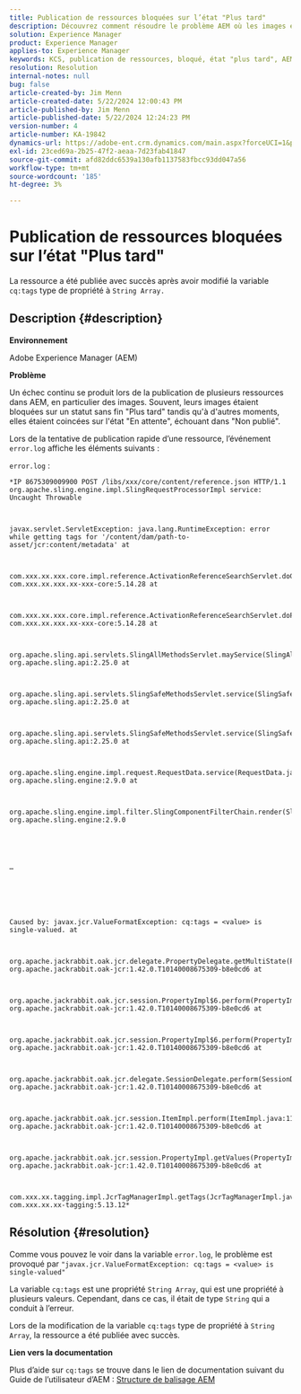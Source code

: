 ```yaml
---
title: Publication de ressources bloquées sur l’état "Plus tard"
description: Découvrez comment résoudre le problème AEM où les images étaient bloquées sur un statut sans fin "Plus tard" alors qu’à d’autres moments, elles étaient bloquées sur l’état "En attente".
solution: Experience Manager
product: Experience Manager
applies-to: Experience Manager
keywords: KCS, publication de ressources, bloqué, état "plus tard", AEM, dépannage, Adobe Experience Manager
resolution: Resolution
internal-notes: null
bug: false
article-created-by: Jim Menn
article-created-date: 5/22/2024 12:00:43 PM
article-published-by: Jim Menn
article-published-date: 5/22/2024 12:24:23 PM
version-number: 4
article-number: KA-19842
dynamics-url: https://adobe-ent.crm.dynamics.com/main.aspx?forceUCI=1&pagetype=entityrecord&etn=knowledgearticle&id=87824ae5-3218-ef11-9f8a-6045bd006268
exl-id: 23ced69a-2b25-47f2-aeaa-7d23fab41847
source-git-commit: afd82ddc6539a130afb1137583fbcc93dd047a56
workflow-type: tm+mt
source-wordcount: '185'
ht-degree: 3%

---
```


# Publication de ressources bloquées sur l’état &quot;Plus tard&quot;


La ressource a été publiée avec succès après avoir modifié la variable `cq:tags` type de propriété à `String Array.`

## Description {#description}


<b>Environnement</b>

Adobe Experience Manager (AEM)

<b>Problème</b>

Un échec continu se produit lors de la publication de plusieurs ressources dans AEM, en particulier des images. Souvent, leurs images étaient bloquées sur un statut sans fin &quot;Plus tard&quot; tandis qu&#39;à d&#39;autres moments, elles étaient coincées sur l&#39;état &quot;En attente&quot;, échouant dans &quot;Non publié&quot;.

Lors de la tentative de publication rapide d’une ressource, l’événement `error.log` affiche les éléments suivants :

`error.log` :


```
*IP 8675309009900 POST /libs/xxx/core/content/reference.json HTTP/1.1 org.apache.sling.engine.impl.SlingRequestProcessorImpl service: Uncaught Throwable



javax.servlet.ServletException: java.lang.RuntimeException: error while getting tags for '/content/dam/path-to-asset/jcr:content/metadata' at

 

com.xxx.xx.xxx.core.impl.reference.ActivationReferenceSearchServlet.doGet(ActivationReferenceSearchServlet.java:140) com.xxx.xx.xxx.xx-xxx-core:5.14.28 at



com.xxx.xx.xxx.core.impl.reference.ActivationReferenceSearchServlet.doPost(ActivationReferenceSearchServlet.java:100) com.xxx.xx.xxx.xx-xxx-core:5.14.28 at

 

org.apache.sling.api.servlets.SlingAllMethodsServlet.mayService(SlingAllMethodsServlet.java:146) org.apache.sling.api:2.25.0 at

 

org.apache.sling.api.servlets.SlingSafeMethodsServlet.service(SlingSafeMethodsServlet.java:342) org.apache.sling.api:2.25.0 at



org.apache.sling.api.servlets.SlingSafeMethodsServlet.service(SlingSafeMethodsServlet.java:374) org.apache.sling.api:2.25.0 at



org.apache.sling.engine.impl.request.RequestData.service(RequestData.java:583) org.apache.sling.engine:2.9.0 at



org.apache.sling.engine.impl.filter.SlingComponentFilterChain.render(SlingComponentFilterChain.java:45) org.apache.sling.engine:2.9.0





…






Caused by: javax.jcr.ValueFormatException: cq:tags = <value> is single-valued. at



org.apache.jackrabbit.oak.jcr.delegate.PropertyDelegate.getMultiState(PropertyDelegate.java:137) org.apache.jackrabbit.oak-jcr:1.42.0.T10140008675309-b8e0cd6 at



org.apache.jackrabbit.oak.jcr.session.PropertyImpl$6.perform(PropertyImpl.java:266) org.apache.jackrabbit.oak-jcr:1.42.0.T10140008675309-b8e0cd6 at



org.apache.jackrabbit.oak.jcr.session.PropertyImpl$6.perform(PropertyImpl.java:261) org.apache.jackrabbit.oak-jcr:1.42.0.T10140008675309-b8e0cd6 at

 

org.apache.jackrabbit.oak.jcr.delegate.SessionDelegate.perform(SessionDelegate.java:210) org.apache.jackrabbit.oak-jcr:1.42.0.T10140008675309-b8e0cd6 at

 

org.apache.jackrabbit.oak.jcr.session.ItemImpl.perform(ItemImpl.java:112) org.apache.jackrabbit.oak-jcr:1.42.0.T10140008675309-b8e0cd6 at

 

org.apache.jackrabbit.oak.jcr.session.PropertyImpl.getValues(PropertyImpl.java:261) org.apache.jackrabbit.oak-jcr:1.42.0.T10140008675309-b8e0cd6 at

 

com.xxx.xx.tagging.impl.JcrTagManagerImpl.getTags(JcrTagManagerImpl.java:797) com.xxx.xx.xx-tagging:5.13.12*
```



## Résolution {#resolution}


Comme vous pouvez le voir dans la variable `error.log`, le problème est provoqué par `"javax.jcr.ValueFormatException: cq:tags = <value> is single-valued"`

La variable `cq:tags` est une propriété `String Array`, qui est une propriété à plusieurs valeurs. Cependant, dans ce cas, il était de type `String` qui a conduit à l’erreur.

Lors de la modification de la variable `cq:tags` type de propriété à `String Array`, la ressource a été publiée avec succès.

<b>Lien vers la documentation</b>

Plus d’aide sur `cq:tags` se trouve dans le lien de documentation suivant du Guide de l’utilisateur d’AEM :
[Structure de balisage AEM](https://experienceleague.adobe.com/en/docs/experience-manager-65/content/implementing/developing/platform/tagging/framework)
